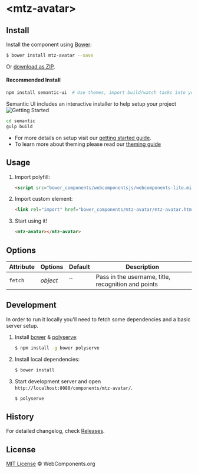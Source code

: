 # &lt;mtz-avatar&gt;

## Install

Install the component using [Bower](http://bower.io/):

```sh
$ bower install mtz-avatar --save
```

Or [download as ZIP](https://github.com/jay8t6/mtz-avatar/archive/master.zip).

#### Recommended Install
```bash
npm install semantic-ui  # Use themes, import build/watch tasks into your own gulpfile.
```

Semantic UI includes an interactive installer to help setup your project
![Getting Started](https://dl.dropboxusercontent.com/u/2657007/install.gif)

```bash
cd semantic
gulp build
```

* For more details on setup visit our [getting started guide](http://semantic-ui.com/introduction/getting-started.html).
* To learn more about theming please read our [theming guide](http://www.semantic-ui.com/usage/theming.html)

## Usage

1. Import polyfill:

    ```html
    <script src="bower_components/webcomponentsjs/webcomponents-lite.min.js"></script>
    ```

2. Import custom element:

    ```html
    <link rel="import" href="bower_components/mtz-avatar/mtz-avatar.html">
    ```

3. Start using it!

    ```html
    <mtz-avatar></mtz-avatar>
    ```

## Options

Attribute    | Options                   | Default             | Description
---          | ---                       | ---                 | ---
`fetch`      | *object*                  | ``                  | Pass in the username, title, recognition and points

## Development

In order to run it locally you'll need to fetch some dependencies and a basic server setup.

1. Install [bower](http://bower.io/) & [polyserve](https://npmjs.com/polyserve):

    ```sh
    $ npm install -g bower polyserve
    ```

2. Install local dependencies:

    ```sh
    $ bower install
    ```

3. Start development server and open `http://localhost:8080/components/mtz-avatar/`.

    ```sh
    $ polyserve
    ```

## History

For detailed changelog, check [Releases](https://github.com/jay8t6/mtz-avatar/releases).

## License

[MIT License](http://webcomponentsorg.mit-license.org/) © WebComponents.org
